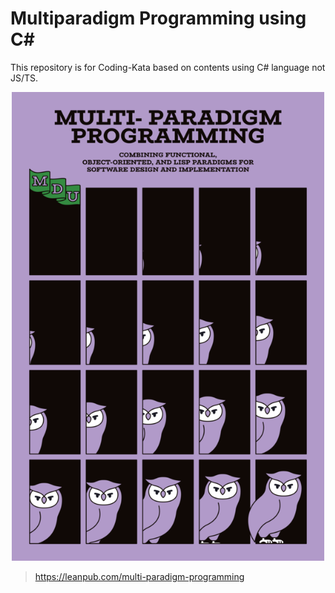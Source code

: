 # Multiparadigm Programming using C#

This repository is for Coding-Kata based on contents using C# language not JS/TS.

<p align="center">
	<img src="./imgs/multi-paradigm.png" width="500" />
</p>

> https://leanpub.com/multi-paradigm-programming
